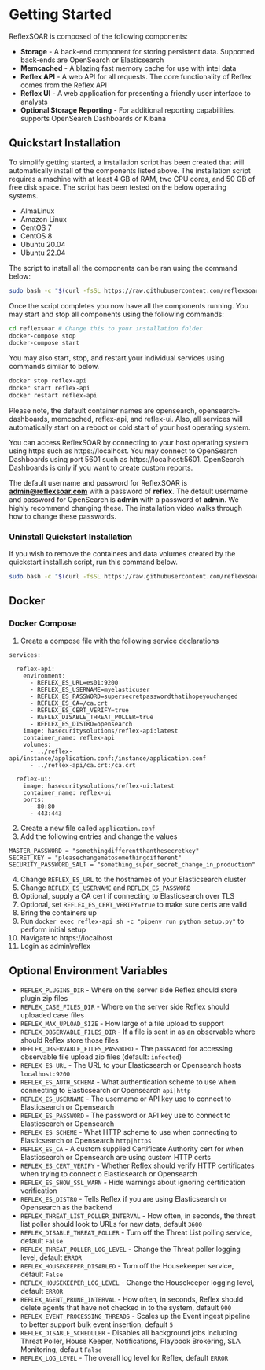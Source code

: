 # Getting Started

ReflexSOAR is composed of the following components:

- **Storage** - A back-end component for storing persistent data. Supported back-ends are OpenSearch or Elasticsearch
- **Memcached** - A blazing fast memory cache for use with intel data
- **Reflex API** - A web API for all requests. The core functionality of Reflex comes from the Reflex API
- **Reflex UI** - A web application for presenting a friendly user interface to analysts
- **Optional Storage Reporting** - For additional reporting capabilities, supports OpenSearch Dashboards or Kibana

## Quickstart Installation

To simplify getting started, a installation script has been created that will automatically install of the components listed above. The installation script requires a machine with at least 4 GB of RAM, two CPU cores, and 50 GB of free disk space. The script has been tested on the below operating systems.

- AlmaLinux
- Amazon Linux
- CentOS 7
- CentOS 8
- Ubuntu 20.04
- Ubuntu 22.04

The script to install all the components can be ran using the command below:

```bash
sudo bash -c "$(curl -fsSL https://raw.githubusercontent.com/reflexsoar/reflex-docs/main/quickstart/install.sh)"
```

Once the script completes you now have all the components running. You may start and stop all components using the following commands:

```bash
cd reflexsoar # Change this to your installation folder
docker-compose stop
docker-compose start
```

You may also start, stop, and restart your individual services using commands similar to below.

```bash
docker stop reflex-api
docker start reflex-api
docker restart reflex-api
```

Please note, the default container names are opensearch, opensearch-dashboards, memcached, reflex-api, and reflex-ui. Also, all services will automatically start on a reboot or cold start of your host operating system.

You can access ReflexSOAR by connecting to your host operating system using https such as https://localhost. You may connect to OpenSearch Dashboards using port 5601 such as https://localhost:5601. OpenSearch Dashboards is only if you want to create custom reports.

The default username and password for ReflexSOAR is **admin@reflexsoar.com** with a password of **reflex**. The default username and password for OpenSearch is **admin** with a password of **admin**. We highly recommend changing these. The installation video walks through how to change these passwords.

### Uninstall Quickstart Installation

If you wish to remove the containers and data volumes created by the quickstart install.sh script, run this command below.

```bash
sudo bash -c "$(curl -fsSL https://raw.githubusercontent.com/reflexsoar/reflex-docs/main/quickstart/uninstall.sh)"
```

## Docker

### Docker Compose

1. Create a compose file with the following service declarations

```
services:

  reflex-api:
    environment:
      - REFLEX_ES_URL=es01:9200
      - REFLEX_ES_USERNAME=myelasticuser
      - REFLEX_ES_PASSWORD=supersecretpasswordthatihopeyouchanged
      - REFLEX_ES_CA=/ca.crt
      - REFLEX_ES_CERT_VERIFY=true
      - REFLEX_DISABLE_THREAT_POLLER=true
      - REFLEX_ES_DISTRO=opensearch
    image: hasecuritysolutions/reflex-api:latest
    container_name: reflex-api
    volumes:
      - ../reflex-api/instance/application.conf:/instance/application.conf
      - ../reflex-api/ca.crt:/ca.crt

  reflex-ui:
    image: hasecuritysolutions/reflex-ui:latest
    container_name: reflex-ui
    ports:
      - 80:80
      - 443:443
```

2. Create a new file called `application.conf`
3. Add the following entries and change the values
  ```
  MASTER_PASSWORD = "somethingdifferentthanthesecretkey"
  SECRET_KEY = "pleasechangemetosomethingdifferent"
  SECURITY_PASSWORD_SALT = "something_super_secret_change_in_production"
  ```
4. Change `REFLEX_ES_URL` to the hostnames of your Elasticsearch cluster
5. Change `REFLEX_ES_USERNAME` and `REFLEX_ES_PASSWORD`
6. Optional, supply a CA cert if connecting to Elasticsearch over TLS
7. Optional, set `REFLEX_ES_CERT_VERIFY=true` to make sure certs are valid
8. Bring the containers up
9. Run `docker exec reflex-api sh -c "pipenv run python setup.py"` to perform initial setup
10. Navigate to https://localhost
11. Login as admin\reflex

## Optional Environment Variables

- `REFLEX_PLUGINS_DIR` - Where on the server side Reflex should store plugin zip files
- `REFLEX_CASE_FILES_DIR` - Where on the server side Reflex should uploaded case files
- `REFLEX_MAX_UPLOAD_SIZE` - How large of a file upload to support
- `REFLEX_OBSERVABLE_FILES_DIR` - If a file is sent in as an observable where should Reflex store those files
- `REFLEX_OBSERVABLE_FILES_PASSWORD` - The password for accessing observable file upload zip files (default: `infected`)
- `REFLEX_ES_URL` - The URL to your Elasticsearch or Opensearch hosts `localhost:9200`
- `REFLEX_ES_AUTH_SCHEMA` - What authentication scheme to use when connecting to Elasticsearch or Opensearch `api|http`
- `REFLEX_ES_USERNAME` - The username or API key use to connect to Elasticsearch or Opensearch
- `REFLEX_ES_PASSWORD` - The password or API key use to connect to Elasticsearch or Opensearch
- `REFLEX_ES_SCHEME` - What HTTP scheme to use when connecting to Elasticsearch or Opensearch `http|https`
- `REFLEX_ES_CA` - A custom supplied Certificate Authority cert for when Elasticsearch or Opensearch are using custom HTTP certs
- `REFLEX_ES_CERT_VERIFY` - Whether Reflex should verify HTTP certificates when trying to connect o Elasticsearch or Opensearch
- `REFLEX_ES_SHOW_SSL_WARN` - Hide warnings about ignoring certification verification
- `REFLEX_ES_DISTRO` - Tells Reflex if you are using Elasticsearch or Opensearch as the backend
- `REFLEX_THREAT_LIST_POLLER_INTERVAL` - How often, in seconds, the threat list poller should look to URLs for new data, default `3600`
- `REFLEX_DISABLE_THREAT_POLLER` - Turn off the Threat List polling service, default `False`
- `REFLEX_THREAT_POLLER_LOG_LEVEL` - Change the Threat poller logging level, default `ERROR`
- `REFLEX_HOUSEKEEPER_DISABLED` - Turn off the Housekeeper service, default `False`
- `REFLEX_HOUSEKEEPER_LOG_LEVEL` - Change the Housekeeper logging level, default `ERROR`
- `REFLEX_AGENT_PRUNE_INTERVAL` - How often, in seconds, Reflex should delete agents that have not checked in to the system, default `900`
- `REFLEX_EVENT_PROCESSING_THREADS` - Scales up the Event ingest pipeline to better support bulk event insertion, default `5`
- `REFLEX_DISABLE_SCHEDULER` - Disables all background jobs including Threat Poller, House Keeper, Notifications, Playbook Brokering, SLA Monitoring, default `False`
- `REFLEX_LOG_LEVEL` - The overall log level for Reflex, default `ERROR`